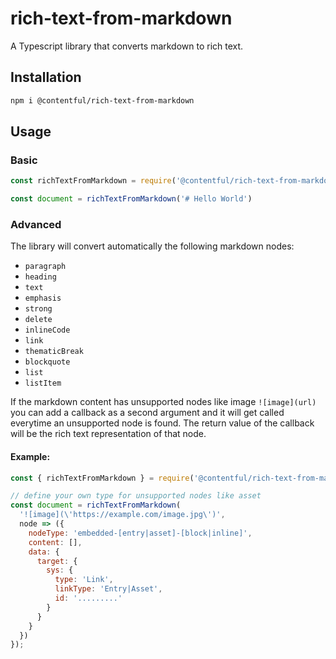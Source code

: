 # rich-text-from-markdown

A Typescript library that converts markdown to rich text.

## Installation

```sh
npm i @contentful/rich-text-from-markdown
```

## Usage

### Basic

```js
const richTextFromMarkdown = require('@contentful/rich-text-from-markdown');

const document = richTextFromMarkdown('# Hello World')
```

### Advanced

The library will convert automatically the following markdown nodes:

- `paragraph`
- `heading`
- `text`
- `emphasis`
- `strong`
- `delete`
- `inlineCode`
- `link`
- `thematicBreak`
- `blockquote`
- `list`
- `listItem`

If the markdown content has unsupported nodes like image `![image](url)` you can add a callback as a second argument
and it will get called everytime an unsupported node is found. The return value of the callback will be the rich text representation
of that node.

#### Example: 

```js
const { richTextFromMarkdown } = require('@contentful/rich-text-from-markdown');

// define your own type for unsupported nodes like asset
const document = richTextFromMarkdown(
  '![image](\'https://example.com/image.jpg\')',
  node => ({
    nodeType: 'embedded-[entry|asset]-[block|inline]',
    content: [],
    data: {
      target: {
        sys: {
          type: 'Link',
          linkType: 'Entry|Asset',
          id: '.........'
        }
      }
    }
  })
});
```

